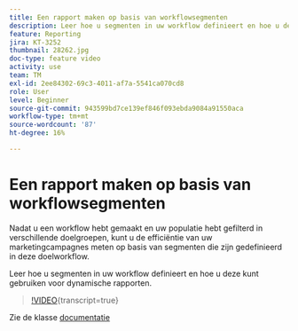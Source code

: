 ```yaml
---
title: Een rapport maken op basis van workflowsegmenten
description: Leer hoe u segmenten in uw workflow definieert en hoe u deze kunt gebruiken voor dynamische rapporten.
feature: Reporting
jira: KT-3252
thumbnail: 28262.jpg
doc-type: feature video
activity: use
team: TM
exl-id: 2ee84302-69c3-4011-af7a-5541ca070cd8
role: User
level: Beginner
source-git-commit: 943599bd7ce139ef846f093ebda9084a91550aca
workflow-type: tm+mt
source-wordcount: '87'
ht-degree: 16%

---
```


# Een rapport maken op basis van workflowsegmenten

Nadat u een workflow hebt gemaakt en uw populatie hebt gefilterd in verschillende doelgroepen, kunt u de efficiëntie van uw marketingcampagnes meten op basis van segmenten die zijn gedefinieerd in deze doelworkflow.

Leer hoe u segmenten in uw workflow definieert en hoe u deze kunt gebruiken voor dynamische rapporten.

>[!VIDEO](https://video.tv.adobe.com/v/28262?learn=on){transcript=true}

Zie de klasse [documentatie](https://experienceleague.adobe.com/docs/campaign-standard/using/reporting/customizing-reports/creating-a-report-workflow-segment.html?lang=en)
